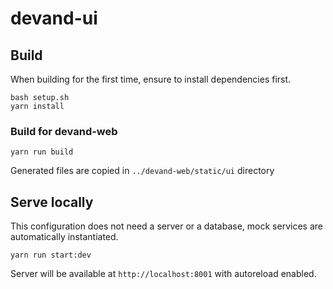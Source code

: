 # devand-ui

## Build

When building for the first time, ensure to install dependencies first.

```shell
bash setup.sh
yarn install
```

### Build for devand-web

```shell
yarn run build
```

Generated files are copied in `../devand-web/static/ui` directory

## Serve locally

This configuration does not need a server or a database, mock services
are automatically instantiated.

```shell
yarn run start:dev
```

Server will be available at `http://localhost:8001` with autoreload enabled.

